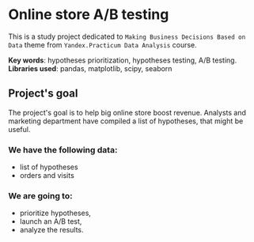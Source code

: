 # Online store A/B testing

This is a study project dedicated to `Making Business Decisions Based on Data` theme from `Yandex.Practicum Data Analysis` course.

**Key words**: hypotheses prioritization, hypotheses testing, A/B testing.
**Libraries used**: pandas, matplotlib, scipy, seaborn

## Project's goal<a id='goal'></a>

The project's goal is to help big online store boost revenue. Analysts and marketing department have compiled a list of hypotheses, that might be useful.

### We have the following data:
- list of hypotheses
- orders and visits

### We are going to:
- prioritize hypotheses, 
- launch an A/B test, 
- analyze the results.
